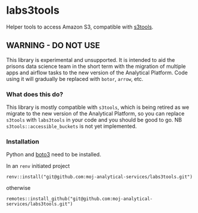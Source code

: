 # labs3tools

Helper tools to access Amazon S3, compatible with 
[s3tools](https://github.com/moj-analytical-services/s3tools).

## WARNING - DO NOT USE
This library is experimental and unsupported. It is intended to aid the 
prisons data science team in the short term with the migration of multiple apps 
and airflow tasks to the new version of the Analytical Platform. 
Code using it will gradually be replaced with `botor`, `arrow`, etc.

### What does this do?
This library is mostly compatible with `s3tools`, which is being retired as we
migrate to the new version of the Analytical Platform, so you can replace 
`s3tools` with `labs3tools` in your code and you should be good to go. 
NB `s3tools::accessible_buckets` is not yet implemented.

### Installation
Python and [boto3](https://boto3.amazonaws.com/v1/documentation/api/latest/index.html) 
need to be installed.

In an `renv` initiated project
```
renv::install("git@github.com:moj-analytical-services/labs3tools.git")
```
otherwise
```
remotes::install_github("git@github.com:moj-analytical-services/labs3tools.git")
```

